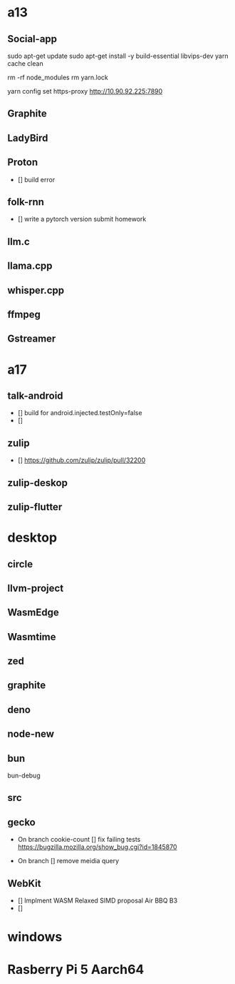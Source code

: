

# a13

## Social-app

sudo apt-get update
sudo apt-get install -y build-essential libvips-dev
yarn cache clean

rm -rf node_modules
rm yarn.lock

yarn config set https-proxy http://10.90.92.225:7890


## Graphite



## LadyBird



## Proton 

- [] build error


## folk-rnn

- [] write a pytorch version submit homework

## llm.c

## llama.cpp

## whisper.cpp

## ffmpeg

## Gstreamer


# a17

## talk-android

- [] build for android.injected.testOnly=false
- [] 


## zulip

- [] https://github.com/zulip/zulip/pull/32200

## zulip-deskop

## zulip-flutter

# desktop

## circle

## llvm-project

## WasmEdge

## Wasmtime

## zed

## graphite

## deno

## node-new

## bun

bun-debug

## src

## gecko

- On branch cookie-count
[] fix failing tests
https://bugzilla.mozilla.org/show_bug.cgi?id=1845870

- On branch 
[] remove meidia query

## WebKit

- [] Implment WASM Relaxed SIMD proposal
Air BBQ B3
- [] 



# windows



# Rasberry Pi 5 Aarch64